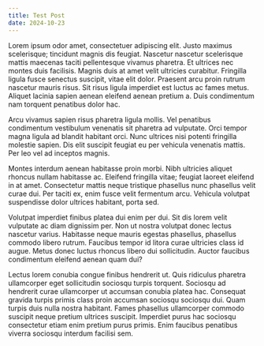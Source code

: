 ```yaml
---
title: Test Post
date: 2024-10-23
---
```


Lorem ipsum odor amet, consectetuer adipiscing elit. Justo maximus scelerisque; tincidunt magnis dis feugiat. Nascetur nascetur scelerisque mattis maecenas taciti pellentesque vivamus pharetra. Et ultrices nec montes duis facilisis. Magnis duis at amet velit ultricies curabitur. Fringilla ligula fusce senectus suscipit, vitae elit dolor. Praesent arcu proin rutrum nascetur mauris risus. Sit risus ligula imperdiet est luctus ac fames metus. Aliquet lacinia sapien aenean eleifend aenean pretium a. Duis condimentum nam torquent penatibus dolor hac.

Arcu vivamus sapien risus pharetra ligula mollis. Vel penatibus condimentum vestibulum venenatis sit pharetra ad vulputate. Orci tempor magna ligula ad blandit habitant orci. Nunc ultrices nisi potenti fringilla molestie sapien. Dis elit suscipit feugiat eu per vehicula venenatis mattis. Per leo vel ad inceptos magnis.

Montes interdum aenean habitasse proin morbi. Nibh ultricies aliquet rhoncus nullam habitasse ac. Eleifend fringilla vitae; feugiat laoreet eleifend in at amet. Consectetur mattis neque tristique phasellus nunc phasellus velit curae dui. Per taciti ex, enim fusce velit fermentum arcu. Vehicula volutpat suspendisse dolor ultrices habitant, porta sed.

Volutpat imperdiet finibus platea dui enim per dui. Sit dis lorem velit vulputate ac diam dignissim per. Non ut nostra volutpat donec lectus nascetur varius. Habitasse neque mauris egestas phasellus, phasellus commodo libero rutrum. Faucibus tempor id litora curae ultricies class id augue. Metus donec luctus rhoncus libero dui sollicitudin. Auctor faucibus condimentum eleifend aenean quam dui?

Lectus lorem conubia congue finibus hendrerit ut. Quis ridiculus pharetra ullamcorper eget sollicitudin sociosqu turpis torquent. Sociosqu ad hendrerit curae ullamcorper ut accumsan conubia platea hac. Consequat gravida turpis primis class proin accumsan sociosqu sociosqu dui. Quam turpis duis nulla nostra habitant. Fames phasellus ullamcorper commodo suscipit neque pretium ultrices suscipit. Imperdiet purus hac sociosqu consectetur etiam enim pretium purus primis. Enim faucibus penatibus viverra sociosqu interdum facilisi sem.
